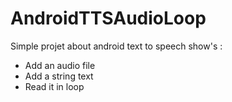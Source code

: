 # AndroidTTSAudioLoop

Simple projet about android text to speech show's :

  * Add an audio file 
  * Add a string text
  * Read it in loop
